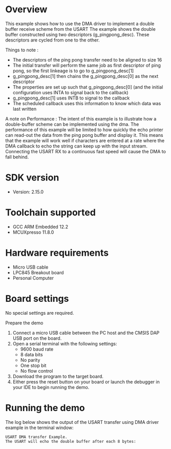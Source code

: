Overview
========
This example shows how to use the DMA driver to implement a double buffer receive scheme from the USART 
The example shows the double buffer constructed using two descriptors (g_pingpong_desc). These descriptors 
are cycled from one to the other.

Things to note :

- The descriptors of the ping pong transfer need to be aligned to size 16
- The initial transfer will perform the same job as first descriptor of ping pong, so the first linkeage 
  is to go to g_pingpong_desc[1]
- g_pingpong_desc[1] then chains the g_pingpong_desc[0] as the next descriptor
- The properties are set up such that g_pingpong_desc[0] (and the initial configuration uses INTA to signal
  back to the callback)
- g_pingpong_desc[1] uses INTB to signal to the callback
- The scheduled callback uses this information to know which data was last written

A note on Performance :
The intent of this example is to illustrate how a double-buffer scheme can be implemented using the dma. 
The performance of this example will be limited to how quickly the echo printer can read-out the data from 
the ping pong buffer and display it. This means that the example will work well if characters are entered 
at a rate where the DMA callback to echo the string can keep up with the input stream. Connecting the USART
RX to a continuous fast speed will cause the DMA to fall behind.
 

SDK version
===========
- Version: 2.15.0

Toolchain supported
===================
- GCC ARM Embedded  12.2
- MCUXpresso  11.8.0

Hardware requirements
=====================
- Micro USB cable
- LPC845 Breakout board
- Personal Computer

Board settings
==============
No special settings are required.

Prepare the demo
1.  Connect a micro USB cable between the PC host and the CMSIS DAP USB port on the board.
2.  Open a serial terminal with the following settings:
    - 9600 baud rate
    - 8 data bits
    - No parity
    - One stop bit
    - No flow control
3.  Download the program to the target board.
4.  Either press the reset button on your board or launch the debugger in your IDE to begin running the demo.

Running the demo
================
The log below shows the output of the USART transfer using DMA driver example in the terminal window:
~~~~~~~~~~~~~~~~~~~~~~~~~~~~~~~~~~~
USART DMA transfer Example.
The USART will echo the double buffer after each 8 bytes:

~~~~~~~~~~~~~~~~~~~~~~~~~~~~~~~~~~~
